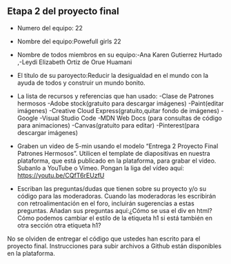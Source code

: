 ## Etapa 2 del proyecto final

- Numero del equipo: 22
- Nombre del equipo:Powefull  girls 22
- Nombre de todos miembros en su equipo:-Ana Karen Gutierrez  Hurtado ,-Leydi Elizabeth Ortiz de Orue Huamani
- El título de su paroyecto:Reducir la desigualdad en el mundo con la ayuda de todos  y construir un mundo bonito.
- La lista de recursos y referencias que han usado:
-Clase de Patrones hermosos
-Adobe stock(gratuito para descargar imágenes)
-Paint(editar imágenes)
-Creative Cloud Express(gratuito,quitar fondo de imágenes)
-Google
-Visual Studio Code
-MDN Web Docs (para consultas de código para animaciones)
-Canvas(gratuito para editar)
-Pinterest(para descargar imágenes)

- Graben un video de 5-min usando el modelo “Entrega 2 Proyecto Final Patrones Hermosos”. Utilicen el template de diapositivas en nuestra plataforma, que está publicado en la plataforma, para grabar el video. Subanlo a YouTube o Vimeo. Pongan la liga del vídeo aquí: https://youtu.be/CQfT6rEUzfU
- Escriban las preguntas/dudas que tienen sobre su proyecto y/o su código para las moderadoras. Cuando las moderadoras les escribirán con retroalimentación en el foro, incluirán sugerencias a estas preguntas. Añadan sus preguntas aquí:¿Cómo se usa el div en html? Cómo podemos cambiar el estilo de la etiqueta h1 si está también en otra sección otra etiqueta h1?

No se olviden de entregar el código que ustedes han escrito para el proyecto final. Instrucciones para subir archivos a Github están disponibles en la plataforma.
